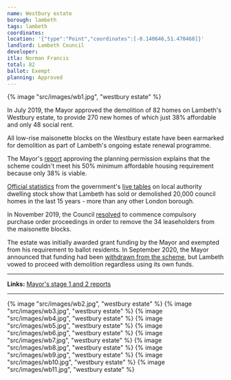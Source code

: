 ```yaml
---
name: Westbury estate 
borough: lambeth
tags: lambeth
coordinates: 
location: '{"type":"Point","coordinates":[-0.140646,51.470468]}'
landlord: Lambeth Council
developer:
itla: Norman Francis
total: 82
ballot: Exempt
planning: Approved
---
```

{% image "src/images/wb1.jpg", "westbury estate" %}

In July 2019, the Mayor approved the demolition of 82 homes on Lambeth's Westbury estate, to provide 270 new homes of which just 38% affordable and only 48 social rent.

All low-rise maisonette blocks on the Westbury estate have been earmarked for demolition as part of Lambeth's ongoing estate renewal programme.

The Mayor's [report](https://www.london.gov.uk/sites/default/files/public%3A//public%3A//PAWS/media_id_469670///westbury_estate_report.pdf) approving the planning permission explains that the scheme couldn't meet his 50% minimum affordable housing requirement because only 38% is viable. 

[Official statistics](https://www.gov.uk/government/uploads/system/uploads/attachment_data/file/674346/LT_116.xlsx) from the government's [live tables](https://www.gov.uk/government/statistical-data-sets/live-tables-on-dwelling-stock-including-vacants) on local authority dwelling stock show that Lambeth has sold or demolished 20,000 council homes in the last 15 years - more than any other London borough.

In November 2019, the Council [resolved](https://moderngov.lambeth.gov.uk/mgIssueHistoryHome.aspx?IId=56827&PlanId=831&RPID=0) to commence compulsory purchase order proceedings in order to remove the 34 leaseholders from the maisonette blocks.

The estate was initially awarded grant funding by the Mayor and exempted from his requirement to ballot residents. In September 2020, the Mayor announced that funding had been [withdrawn from the scheme](https://www.insidehousing.co.uk/news/news/gla-funding-withdrawn-for-three-major-council-estate-regeneration-schemes-68045), but Lambeth vowed to proceed with demolition regardless using its own funds.

---

__Links:__
[Mayor's stage 1 and 2 reports](https://www.london.gov.uk/sites/default/files/public%3A//public%3A//PAWS/media_id_469670///westbury_estate_report.pdf)

---

 {% image "src/images/wb2.jpg", "westbury estate" %}
  {% image "src/images/wb3.jpg", "westbury estate" %}
  {% image "src/images/wb4.jpg", "westbury estate" %}
  {% image "src/images/wb5.jpg", "westbury estate" %}
  {% image "src/images/wb6.jpg", "westbury estate" %}
  {% image "src/images/wb7.jpg", "westbury estate" %}
  {% image "src/images/wb8.jpg", "westbury estate" %}
  {% image "src/images/wb9.jpg", "westbury estate" %}
  {% image "src/images/wb10.jpg", "westbury estate" %}
  {% image "src/images/wb11.jpg", "westbury estate" %}


